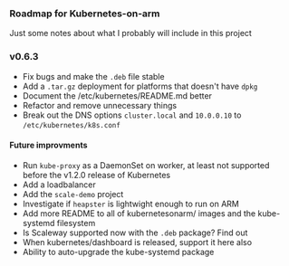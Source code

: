 ### Roadmap for Kubernetes-on-arm

Just some notes about what I probably will include in this project

### v0.6.3
 - Fix bugs and make the `.deb` file stable
 - Add a `.tar.gz` deployment for platforms that doesn't have `dpkg`
 - Document the /etc/kubernetes/README.md better
 - Refactor and remove unnecessary things
 - Break out the DNS options `cluster.local` and `10.0.0.10` to `/etc/kubernetes/k8s.conf`


#### Future improvments
 - Run `kube-proxy` as a DaemonSet on worker, at least not supported before the v1.2.0 release of Kubernetes
 - Add a loadbalancer
 - Add the `scale-demo` project
 - Investigate if `heapster` is lightwight enough to run on ARM
 - Add more README to all of kubernetesonarm/ images and the kube-systemd filesystem
 - Is Scaleway supported now with the `.deb` package? Find out
 - When kubernetes/dashboard is released, support it here also
 - Ability to auto-upgrade the kube-systemd package